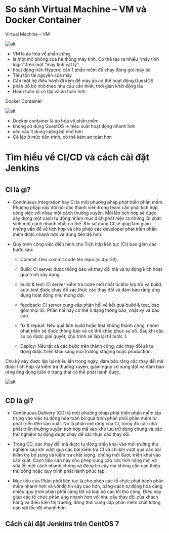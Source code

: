 # <h1>So sánh Virtual Machine – VM và Docker Container</h1> 
Virtual Machine – VM<br>

![alt](https://tel4vn.edu.vn/uploads/2020/09/so-sanh-may-ao-va-docker-container-tel4vn.edu_.vn-01.jpg) 
<br>
  - VM là ảo hóa về phần cứng
  - là một mô phỏng của hệ thống máy tính. Có thể tạo ra nhiều “máy tính logic” trên một “máy tính vật lý”.
  - hoạt động trên HyperV, cần 1 phần mềm để chạy đóng gói máy ảo
  - Tiêu tốn tài nguyên của máy
  - Cần một hệ điều hành đi kèm để máy ảo có thể hoạt động GuestOS
  - phân bổ bộ nhớ theo nhu cầu cần thiết, thời gian khởi động lâu
  - Hoàn toàn bị cô lập và an toàn hơn 

Docker Container<br>

![alt](https://tel4vn.edu.vn/uploads/2020/09/so-sanh-may-ao-va-docker-container-tel4vn.edu_.vn-02.jpg) 
<br>
  - Docker container là ảo hóa về phần mềm
  - không sử dụng GuestOS -> hiệu suất hoạt động nhanh hơn
  - yêu cầu ít dung lượng bộ nhớ hơn
  - Cô lập ở mức tiến trình, có thể kém an toàn hơn


# <h1>Tìm hiểu về CI/CD và cách cài đặt Jenkins</h1> 
#   <h2>CI là gì?</h2>
  - Continuous Integration hay CI là một phương pháp phát triển phần mềm. Phương pháp này đòi hỏi các thành viên trong team cần phải tích hợp công việc với nhau một cách thường xuyên. Mỗi lần tích hợp sẽ được xây dựng một cách tự động nhằm mục đích phát hiện ra những lỗi phát sinh một cách nhanh nhất có thể. Khi sử dụng CI sẽ giúp làm giảm những vấn đề về tích hợp và cho phép các developer phát triển phần mềm được nhanh hơn và đúng tiến độ hơn.
  - Quy trình công việc điển hình cho Tích hợp liên tục (CI) bao gồm các bước sau:

    + Commit: Dev commit code lên repo (ví dụ: Git).

    + Build: CI server được thông báo về thay đổi mã và tự động kích hoạt quá trình xây dựng.

    + build & test: CI server kiểm tra code mới nhất từ kho lưu trữ và build. auto test được chạy để xác thực các thay đổi và đảm bảo rằng ứng dụng hoạt động như mong đợi.

    + feedback: CI server cung cấp phản hồi về kết quả build & test, bao gồm mọi lỗi. Phản hồi này có thể ở dạng thông báo, nhật ký và báo cáo.

    + fix & repeat: Nếu quá tình build hoặc test không thành công, nhóm phát triển sẽ được thông báo và có thể khắc phục sự cố. Sau khi các sự cố được giải quyết, chu trình sẽ lặp lại từ bước 1.

    + Deploy: Nếu tất cả các bước trên thành công, các thay đổi sẽ tự động được triển khai sang môi trường staging hoặc production.

Chu kỳ này được lặp lại nhiều lần trong ngày, đảm bảo rằng các thay đổi mã được tích hợp và kiểm tra thường xuyên, giảm nguy cơ xung đột và đảm bảo rằng ứng dụng luôn ở trạng thái có thể phát hành được.
  
  ![alt](https://d3hi6wehcrq5by.cloudfront.net/itnavi-blog/2021/07/CI-CD-la-gi-1.png)
  
  
 #  <h2>CD là gì?</h2>
  - Continuous Delivery (CD) là một phương pháp phát triển phần mềm tập trung vào việc tự động hóa toàn bộ quá trình phân phối phần mềm từ phát triển đến sản xuất. Nó là phần mở rộng của CI, trong đó các nhà phát triển thường xuyên tích hợp mã vào kho lưu trữ dùng chung và các thử nghiệm tự động được chạy để xác thực các thay đổi.

  - Trong CD, các thay đổi mã được tự động triển khai vào môi trường thử nghiệm sau khi vượt qua các bài kiểm tra CI và chỉ khi vượt qua các bài kiểm tra bổ sung và kiểm tra chất lượng, chúng mới được triển khai vào sản xuất. Cách tiếp cận này cho phép cung cấp các tính năng mới và sửa lỗi một cách nhanh chóng và đáng tin cậy mà không cần can thiệp thủ công hoặc quy trình phát hành phức tạp.

  - Mục tiêu của Phân phối liên tục là cho phép các tổ chức phát hành phần mềm nhanh hơn và với độ tin cậy cao hơn, bằng cách tự động hóa càng nhiều quy trình phân phối càng tốt và loại bỏ các lỗi thủ công. Điều này giúp các tổ chức phản ứng nhanh hơn với nhu cầu thay đổi của khách hàng và điều kiện thị trường, đồng thời cung cấp phần mềm chất lượng cao với tốc độ nhanh hơn.
  
  
<h2>Cách cài đặt Jenkins trên CentOS 7</h2>
